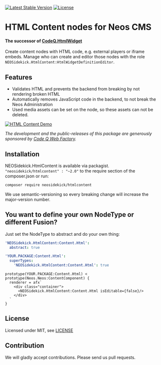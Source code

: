 [![Latest Stable Version](https://poser.pugx.org/neosidekick/htmlcontent/v/stable)](https://packagist.org/packages/codeq/htmlcontent)
[![License](https://poser.pugx.org/neosidekick/htmlcontent/license)](LICENSE)

# HTML Content nodes for Neos CMS

#### The successor of [CodeQ.HtmlWidget](https://github.com/code-q-web-factory/neos-htmlwidget)

Create content nodes with HTML code, e.g. external players or iframe embeds. Manage who can create and editor those nodes with the role `NEOSidekick.HtmlContent:HtmlWidgetDefinitionEditor`.

## Features

* Validates HTML and prevents the backend from breaking by not rendering broken HTML
* Automatically removes JavaScript code in the backend, to not break the Neos Administration
* Used media assets can be set on the node, so these assets can not be deleted.


[![HTML Content Demo](https://img.youtube.com/vi/QLe6tRWsYWQ/0.jpg)](https://youtu.be/QLe6tRWsYWQ)

*The development and the public-releases of this package are generously sponsored by [Code Q Web Factory](http://codeq.at).*

## Installation

NEOSidekick.HtmlContent is available via packagist. `"neosidekick/htmlcontent" : "~2.0"` to the require section of the composer.json or run:

```bash
composer require neosidekick/htmlcontent
```

We use semantic-versioning so every breaking change will increase the major-version number.

## You want to define your own NodeType or different Fusion?

Just set the NodeType to abstract and do your own thing:
```yaml
'NEOSidekick.HtmlContent:Content.Html':
  abstract: true
```
```yaml
'YOUR.PACKAGE:Content.Html':
  superTypes:
    'NEOSidekick.HtmlContent:Content.Html': true
```

```neosfusion
prototype(YOUR.PACKAGE:Content.Html) < prototype(Neos.Neos:ContentComponent) {
  renderer = afx`
    <div class="container">
      <NEOSidekick.HtmlContent:Content.Html isEditable={false}/>
    </div>
  `
}
```

## License

Licensed under MIT, see [LICENSE](LICENSE)

## Contribution

We will gladly accept contributions. Please send us pull requests.
